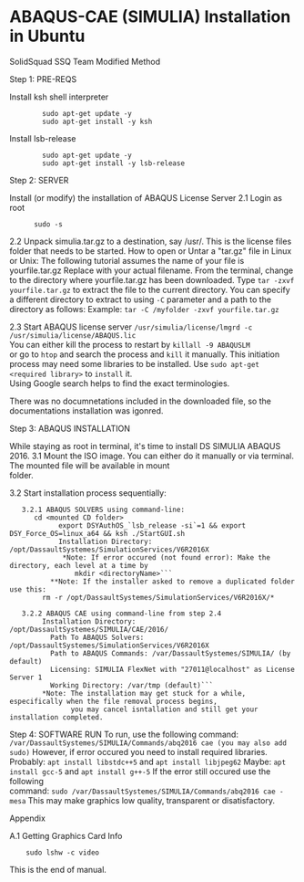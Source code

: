# ABAQUS-CAE (SIMULIA) Installation in Ubuntu
SolidSquad SSQ Team Modified Method

Step 1: PRE-REQS

Install ksh shell interpreter

```
        sudo apt-get update -y
        sudo apt-get install -y ksh
```
Install lsb-release
```
        sudo apt-get update -y
        sudo apt-get install -y lsb-release
```
Step 2: SERVER

Install (or modify) the installation of ABAQUS License Server
  2.1 Login as root
  ```
        sudo -s
  ```
  2.2 Unpack simulia.tar.gz to a destination, say /usr/. This is the license files folder that needs to be started.
  	How to open or Untar a "tar.gz" file in Linux or Unix:
	  The following tutorial assumes the name of your file is yourfile.tar.gz Replace with your actual filename.
	  From the terminal, change to the directory where yourfile.tar.gz has been downloaded.
	  Type ```tar -zxvf yourfile.tar.gz``` to extract the file to the current directory.
	  You can specify a different directory to extract to using ```-C``` parameter and a path to the directory as follows:
	  Example: ```tar -C /myfolder -zxvf yourfile.tar.gz```
  
  2.3 Start ABAQUS license server
          ```/usr/simulia/license/lmgrd -c /usr/simulia/license/ABAQUS.lic```	
    You can either kill the process to restart by
    	```killall -9 ABAQUSLM```    
    or go to ```htop``` and search the process and ```kill``` it manually.
    This initiation process may need some libraries to be installed. Use ```sudo apt-get <required library>``` to ```install``` it.       
    Using Google search helps to find the exact terminologies.
  
  There was no documnetations included in the downloaded file, so the documentations installation was igonred.
  
  Step 3: ABAQUS INSTALLATION
  
  While staying as root in terminal, it's time to install DS SIMULIA ABAQUS 2016.
  3.1 Mount the ISO image. You can either do it manually or via terminal. The mounted file will be available in mount         
      folder.
  
  3.2 Start installation process sequentially:
  
       3.2.1 ABAQUS SOLVERS using command-line:          
	      cd <mounted CD folder>
	            export DSYAuthOS_`lsb_release -si`=1 && export DSY_Force_OS=linux_a64 && ksh ./StartGUI.sh     
	            Installation Directory: /opt/DassaultSystemes/SimulationServices/V6R2016X
	             *Note: If error occured (not found error): Make the directory, each level at a time by 
                    mkdir <directoryName>```
              **Note: If the installer asked to remove a duplicated folder use this:      
			rm -r /opt/DassaultSystemes/SimulationServices/V6R2016X/*
			
       3.2.2 ABAQUS CAE using command-line from step 2.4
            Installation Directory: /opt/DassaultSystemes/SIMULIA/CAE/2016/
	          Path To ABAQUS Solvers: /opt/DassaultSystemes/SimulationServices/V6R2016X
	          Path to ABAQUS Commands: /var/DassaultSystemes/SIMULIA/ (by default)
	          Licensing: SIMULIA FlexNet with "27011@localhost" as License Server 1
	          Working Directory: /var/tmp (default)```
            *Note: The installation may get stuck for a while, especifically when the file removal process begins, 
                   you may cancel isntallation and still get your installation completed.
               
  Step 4: SOFTWARE RUN
      To run, use the following command:
	      ```/var/DassaultSystemes/SIMULIA/Commands/abq2016 cae (you may also add sudo)```
      However, if error occured you need to install required libraries. 
      Probably: ```apt install libstdc++5``` and ```apt install libjpeg62``` 
      Maybe: ```apt install gcc-5``` and ```apt install g++-5```
      If the error still occured use the following      
      command:
          ```sudo /var/DassaultSystemes/SIMULIA/Commands/abq2016 cae -mesa```
      This may make graphics low quality, transparent or disatisfactory.
      
 Appendix
 
  A.1 Getting Graphics Card Info
  
      	sudo lshw -c video
    
This is the end of manual.
